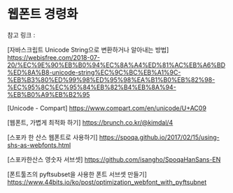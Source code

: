 # 웹폰트 경령화

참고 링크 : 

[자바스크립트 Unicode String으로 변환하거나 알아내는 방법]
https://webisfree.com/2018-07-20/%EC%9E%90%EB%B0%94%EC%8A%A4%ED%81%AC%EB%A6%BD%ED%8A%B8-unicode-string%EC%9C%BC%EB%A1%9C-%EB%B3%80%ED%99%98%ED%95%98%EA%B1%B0%EB%82%98-%EC%95%8C%EC%95%84%EB%82%B4%EB%8A%94-%EB%B0%A9%EB%B2%95

[Unicode - Compart]
https://www.compart.com/en/unicode/U+AC09

[웹폰트, 가볍게 최적화 하기]
https://brunch.co.kr/@kimdal/4

[스포카 한 산스 웹폰트로 사용하기]
https://spoqa.github.io/2017/02/15/using-shs-as-webfonts.html

[스포카한산스 영숫자 서브셋]
https://github.com/isangho/SpoqaHanSans-EN

[폰트툴즈의 pyftsubset을 사용한 폰트 서브셋 만들기]
https://www.44bits.io/ko/post/optimization_webfont_with_pyftsubnet